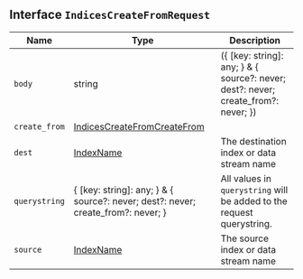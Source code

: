 ## Interface `IndicesCreateFromRequest`

| Name | Type | Description |
| - | - | - |
| `body` | string | ({ [key: string]: any; } & { source?: never; dest?: never; create_from?: never; }) | All values in `body` will be added to the request body. |
| `create_from` | [IndicesCreateFromCreateFrom](./IndicesCreateFromCreateFrom.md) | &nbsp; |
| `dest` | [IndexName](./IndexName.md) | The destination index or data stream name |
| `querystring` | { [key: string]: any; } & { source?: never; dest?: never; create_from?: never; } | All values in `querystring` will be added to the request querystring. |
| `source` | [IndexName](./IndexName.md) | The source index or data stream name |
